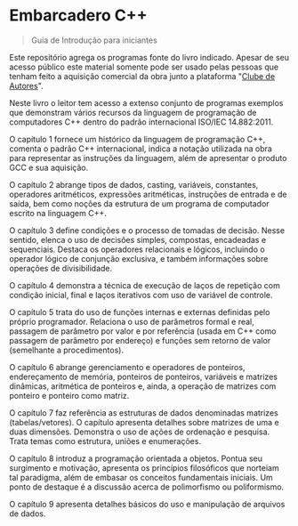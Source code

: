 # Embarcadero C++
>Guia de Introdução para iniciantes

Este repositório agrega os programas fonte do livro indicado. 
Apesar de seu acesso público este material somente pode ser usado pelas pessoas que tenham feito a aquisição comercial da obra junto a plataforma "[Clube de Autores](https://clubedeautores.com.br/livro/embarcadero-c)".

Neste livro o leitor tem acesso a extenso conjunto de programas exemplos que demonstram vários recursos da linguagem de programação de computadores C++ dentro do padrão internacional ISO/IEC 14.882:2011. 

O capítulo 1 fornece um histórico da linguagem de programação C++, comenta o padrão C++ internacional, indica a notação utilizada na obra para representar as instruções da linguagem, além de apresentar o produto GCC e sua aquisição.

O capítulo 2 abrange tipos de dados, casting, variáveis, constantes, operadores aritméticos, expressões aritméticas, instruções de entrada e de saída, bem como noções da estrutura de um programa de computador escrito na linguagem C++.

O capítulo 3 define condições e o processo de tomadas de decisão. Nesse sentido, elenca o uso de decisões simples, compostas, encadeadas e sequenciais. Destaca os operadores relacionais e lógicos, incluindo o operador lógico de conjunção exclusiva, e também informações sobre operações de divisibilidade.

O capítulo 4 demonstra a técnica de execução de laços de repetição com condição inicial, final e laços iterativos com uso de variável de controle.

O capítulo 5 trata do uso de funções internas e externas definidas pelo próprio programador. Relaciona o uso de parâmetros formal e real, passagem de parâmetro por valor e por referência (usada em C++ como passagem de parâmetro por endereço) e funções sem retorno de valor (semelhante a procedimentos).

O capítulo 6 abrange gerenciamento e operadores de ponteiros, endereçamento de memória, ponteiros de ponteiros, variáveis e matrizes dinâmicas, aritmética de ponteiros e, ainda, a operação de matrizes com ponteiro e ponteiro como matriz.

O capítulo 7 faz referência as estruturas de dados denominadas matrizes (tabelas/vetores). O capítulo apresenta detalhes sobre matrizes de uma e duas dimensões. Demonstra o uso de ações de ordenação e pesquisa. Trata temas como estrutura, uniões e enumerações.

O capítulo 8 introduz a programação orientada a objetos. Pontua seu surgimento e motivação, apresenta os princípios filosóficos que norteiam tal paradigma, além de embasar os conceitos fundamentais iniciais. Um ponto de destaque é a discussão acerca de polimorfismo ou poliformismo.

O capítulo 9 apresenta detalhes básicos do uso e manipulação de arquivos de dados.

